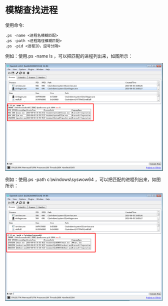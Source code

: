# 模糊查找进程

使用命令: 

```
.ps -name <进程名模糊匹配>
.ps -path <进程路径模糊匹配>
.ps -pid <进程ID，逗号分隔>
```

例如：使用.ps -name ls ，可以把匹配的进程列出来，如图所示：

![](模糊查找进程.res/1.png)

例如：使用.ps -path c:\windows\syswow64 ，可以把匹配的进程列出来，如图所示：

![](模糊查找进程.res/2.png)